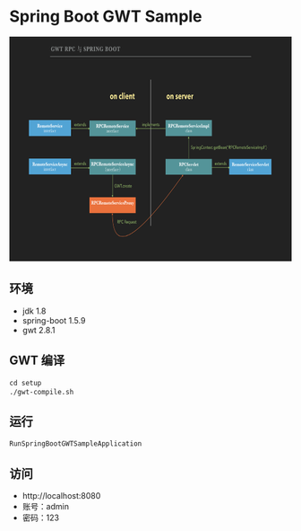 # Spring Boot GWT Sample

<img src="https://github.com/panxiaoan/spring-boot-gwt-sample/blob/master/docs/media/gwt-rpc.png" width="650" height="400" alt="GWT RPC 与 SpringBoot 交互原理图"/>

## 环境
- jdk 1.8
- spring-boot 1.5.9
- gwt 2.8.1

## GWT 编译
```shell
cd setup
./gwt-compile.sh
```

## 运行
```
RunSpringBootGWTSampleApplication
```

## 访问
- http://localhost:8080
- 账号：admin
- 密码：123
